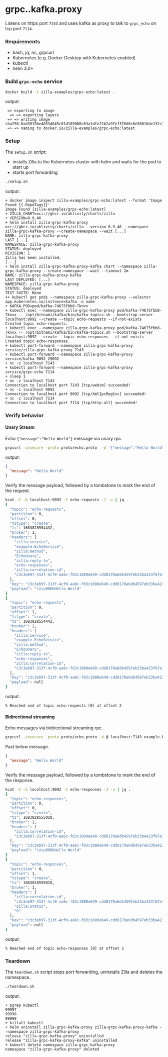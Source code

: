 # grpc..kafka.proxy

Listens on https port `7143` and uses kafka as proxy to talk to `grpc_echo` on tcp port `7114`.

### Requirements

- bash, jq, nc, grpcurl
- Kubernetes (e.g. Docker Desktop with Kubernetes enabled)
- kubectl
- helm 3.0+

### Build `grpc-echo` service

```bash
docker build -t zilla-examples/grpc-echo:latest .
```

output:

```text
 => exporting to image
  => => exporting layers
 => => writing image sha256:8ad3819be40334045c01d189000c63a1dfe22b2a97ef376d0c6e56616de132c7 
 => => naming to docker.io/zilla-examples/grpc-echo:latest
```

### Setup

The `setup.sh` script:

- installs Zilla to the Kubernetes cluster with helm and waits for the pod to start up
- starts port forwarding

```bash
./setup.sh
```

output:

```text
+ docker image inspect zilla-examples/grpc-echo:latest --format 'Image Found {{.RepoTags}}'
Image Found [zilla-examples/grpc-echo:latest]
+ ZILLA_CHART=oci://ghcr.io/aklivity/charts/zilla
+ VERSION=0.9.46
+ helm install zilla-grpc-kafka-proxy oci://ghcr.io/aklivity/charts/zilla --version 0.9.46 --namespace zilla-grpc-kafka-proxy --create-namespace --wait [...]
NAME: zilla-grpc-kafka-proxy
LAST [...]
NAMESPACE: zilla-grpc-kafka-proxy
STATUS: deployed
REVISION: 1
Zilla has been installed.
[...]
+ helm install zilla-grpc-kafka-proxy-kafka chart --namespace zilla-grpc-kafka-proxy --create-namespace --wait --timeout 2m
NAME: zilla-grpc-kafka-proxy-kafka
LAST DEPLOYED: [...]
NAMESPACE: zilla-grpc-kafka-proxy
STATUS: deployed
TEST SUITE: None
++ kubectl get pods --namespace zilla-grpc-kafka-proxy --selector app.kubernetes.io/instance=kafka -o name
+ KAFKA_POD=pod/kafka-74675fbb8-7knvx
+ kubectl exec --namespace zilla-grpc-kafka-proxy pod/kafka-74675fbb8-7knvx -- /opt/bitnami/kafka/bin/kafka-topics.sh --bootstrap-server localhost:9092 --create --topic echo-requests --if-not-exists
Created topic echo-requests.
+ kubectl exec --namespace zilla-grpc-kafka-proxy pod/kafka-74675fbb8-7knvx -- /opt/bitnami/kafka/bin/kafka-topics.sh --bootstrap-server localhost:9092 --create --topic echo-responses --if-not-exists
Created topic echo-responses.
+ kubectl port-forward --namespace zilla-grpc-kafka-proxy service/zilla-grpc-kafka-proxy 7143
+ kubectl port-forward --namespace zilla-grpc-kafka-proxy service/kafka 9092 29092
+ nc -z localhost 7143
+ kubectl port-forward --namespace zilla-grpc-kafka-proxy service/grpc-echo 7114
+ sleep 1
+ nc -z localhost 7143
Connection to localhost port 7143 [tcp/websm] succeeded!
+ nc -z localhost 9092
Connection to localhost port 9092 [tcp/XmlIpcRegSvc] succeeded!
+ nc -z localhost 7114
Connection to localhost port 7114 [tcp/http-alt] succeeded!
```

### Verify behavior

#### Unary Stream

Echo `{"message":"Hello World"}` message via unary rpc.

```bash
grpcurl -insecure -proto proto/echo.proto  -d '{"message":"Hello World"}' localhost:7143 example.EchoService.EchoUnary
```

output:

```json
{
  "message": "Hello World"
}
```

Verify the message payload, followed by a tombstone to mark the end of the request.

```bash
kcat -C -b localhost:9092 -t echo-requests -J -u | jq .
{
  "topic": "echo-requests",
  "partition": 0,
  "offset": 0,
  "tstype": "create",
  "ts": 1683828554432,
  "broker": 1,
  "headers": [
    "zilla:service",
    "example.EchoService",
    "zilla:method",
    "EchoUnary",
    "zilla:reply-to",
    "echo-responses",
    "zilla:correlation-id",
    "c3c3eb97-313f-4cf0-aa6c-f83c1080e649-cdd8170a6db4597eb33ba423f67e19e2"
  ],
  "key": "c3c3eb97-313f-4cf0-aa6c-f83c1080e649-cdd8170a6db4597eb33ba423f67e19e2",
  "payload": "\n\u000bHello World"
}
{
  "topic": "echo-requests",
  "partition": 0,
  "offset": 1,
  "tstype": "create",
  "ts": 1683828554442,
  "broker": 1,
  "headers": [
    "zilla:service",
    "example.EchoService",
    "zilla:method",
    "EchoUnary",
    "zilla:reply-to",
    "echo-responses",
    "zilla:correlation-id",
    "c3c3eb97-313f-4cf0-aa6c-f83c1080e649-cdd8170a6db4597eb33ba423f67e19e2"
  ],
  "key": "c3c3eb97-313f-4cf0-aa6c-f83c1080e649-cdd8170a6db4597eb33ba423f67e19e2",
  "payload": null
}
```

output:

```text
% Reached end of topic echo-requests [0] at offset 2
```

#### Bidirectional streaming

Echo messages via bidirectional streaming rpc.

```bash
grpcurl -insecure -proto proto/echo.proto -d @ localhost:7143 example.EchoService.EchoBidiStream
```

Past below message.

```json
{
  "message": "Hello World"
}
```

Verify the message payload, followed by a tombstone to mark the end of the response.

```bash
kcat -C -b localhost:9092 -t echo-responses -J -u | jq .
{
  "topic": "echo-responses",
  "partition": 0,
  "offset": 0,
  "tstype": "create",
  "ts": 1683828555010,
  "broker": 1,
  "headers": [
    "zilla:correlation-id",
    "c3c3eb97-313f-4cf0-aa6c-f83c1080e649-cdd8170a6db4597eb33ba423f67e19e2"
  ],
  "key": "c3c3eb97-313f-4cf0-aa6c-f83c1080e649-cdd8170a6db4597eb33ba423f67e19e2",
  "payload": "\n\u000bHello World"
}
{
  "topic": "echo-responses",
  "partition": 0,
  "offset": 1,
  "tstype": "create",
  "ts": 1683828555018,
  "broker": 1,
  "headers": [
    "zilla:correlation-id",
    "c3c3eb97-313f-4cf0-aa6c-f83c1080e649-cdd8170a6db4597eb33ba423f67e19e2",
    "zilla:status",
    "0"
  ],
  "key": "c3c3eb97-313f-4cf0-aa6c-f83c1080e649-cdd8170a6db4597eb33ba423f67e19e2",
  "payload": null
}
```

output:

```text
% Reached end of topic echo-responses [0] at offset 2
```

### Teardown

The `teardown.sh` script stops port forwarding, uninstalls Zilla and deletes the namespace.

```bash
./teardown.sh
```

output:

```text
+ pgrep kubectl
99997
99998
99999
+ killall kubectl
+ helm uninstall zilla-grpc-kafka-proxy zilla-grpc-kafka-proxy-kafka --namespace zilla-grpc-kafka-proxy
release "zilla-grpc-kafka-proxy" uninstalled
release "zilla-grpc-kafka-proxy-kafka" uninstalled
+ kubectl delete namespace zilla-grpc-kafka-proxy
namespace "zilla-grpc-kafka-proxy" deleted
```
